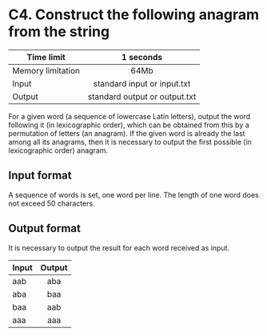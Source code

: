 # C4. Construct the following anagram from the string


| Time limit     | 1 seconds         |
| ------------- |:-------------:|
|  Memory limitation   | 64Mb| 
| Input  | standard input or input.txt | 
| Output | standard output or output.txt | 

For a given word (a sequence of lowercase Latin letters), output the word following it (in lexicographic order), which can be obtained from this by a permutation of letters (an anagram). If the given word is already the last among all its anagrams, then it is necessary to output the first possible (in lexicographic order) anagram.

## **Input format**

A sequence of words is set, one word per line. The length of one word does not exceed 50 characters.

## **Output format**

It is necessary to output the result for each word received as input.

| Input    | Output        |
| ------------- |:-------------:|
| aab|aba  |
|aba | baa |
|baa | aab |
|aaa | aaa |




